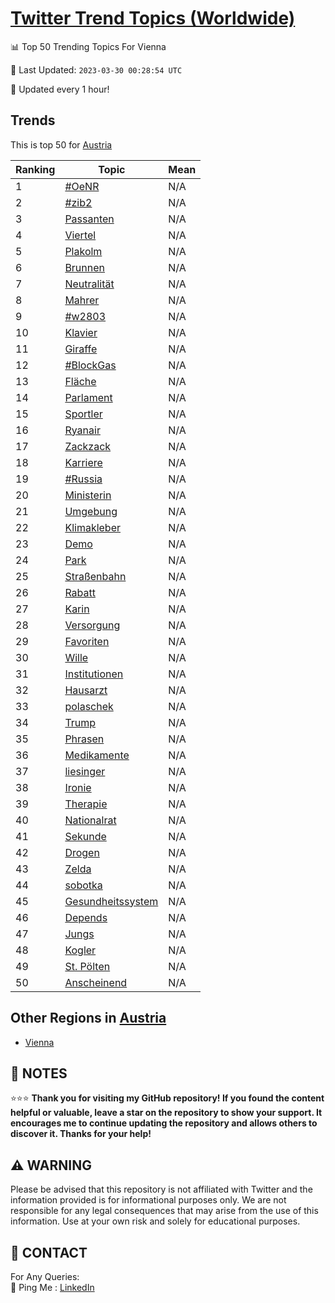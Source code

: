 [Twitter Trend Topics (Worldwide)](https://github.com/ErcinDedeoglu/Twitter-Trend-Topics)
==========


📊 Top 50 Trending Topics For Vienna

📆 Last Updated: `2023-03-30 00:28:54 UTC`

🔧 Updated every 1 hour!


## Trends

This is top 50 for [Austria](</Austria>)

| Ranking | Topic | Mean |
| ------- | ------------ | ------------ |
| 1 | [#OeNR](http://twitter.com/search?q=%23OeNR) | N/A |
| 2 | [#zib2](http://twitter.com/search?q=%23zib2) | N/A |
| 3 | [Passanten](http://twitter.com/search?q=Passanten) | N/A |
| 4 | [Viertel](http://twitter.com/search?q=Viertel) | N/A |
| 5 | [Plakolm](http://twitter.com/search?q=Plakolm) | N/A |
| 6 | [Brunnen](http://twitter.com/search?q=Brunnen) | N/A |
| 7 | [Neutralität](http://twitter.com/search?q=Neutralit%c3%a4t) | N/A |
| 8 | [Mahrer](http://twitter.com/search?q=Mahrer) | N/A |
| 9 | [#w2803](http://twitter.com/search?q=%23w2803) | N/A |
| 10 | [Klavier](http://twitter.com/search?q=Klavier) | N/A |
| 11 | [Giraffe](http://twitter.com/search?q=Giraffe) | N/A |
| 12 | [#BlockGas](http://twitter.com/search?q=%23BlockGas) | N/A |
| 13 | [Fläche](http://twitter.com/search?q=Fl%c3%a4che) | N/A |
| 14 | [Parlament](http://twitter.com/search?q=Parlament) | N/A |
| 15 | [Sportler](http://twitter.com/search?q=Sportler) | N/A |
| 16 | [Ryanair](http://twitter.com/search?q=Ryanair) | N/A |
| 17 | [Zackzack](http://twitter.com/search?q=Zackzack) | N/A |
| 18 | [Karriere](http://twitter.com/search?q=Karriere) | N/A |
| 19 | [#Russia](http://twitter.com/search?q=%23Russia) | N/A |
| 20 | [Ministerin](http://twitter.com/search?q=Ministerin) | N/A |
| 21 | [Umgebung](http://twitter.com/search?q=Umgebung) | N/A |
| 22 | [Klimakleber](http://twitter.com/search?q=Klimakleber) | N/A |
| 23 | [Demo](http://twitter.com/search?q=Demo) | N/A |
| 24 | [Park](http://twitter.com/search?q=Park) | N/A |
| 25 | [Straßenbahn](http://twitter.com/search?q=Stra%c3%9fenbahn) | N/A |
| 26 | [Rabatt](http://twitter.com/search?q=Rabatt) | N/A |
| 27 | [Karin](http://twitter.com/search?q=Karin) | N/A |
| 28 | [Versorgung](http://twitter.com/search?q=Versorgung) | N/A |
| 29 | [Favoriten](http://twitter.com/search?q=Favoriten) | N/A |
| 30 | [Wille](http://twitter.com/search?q=Wille) | N/A |
| 31 | [Institutionen](http://twitter.com/search?q=Institutionen) | N/A |
| 32 | [Hausarzt](http://twitter.com/search?q=Hausarzt) | N/A |
| 33 | [polaschek](http://twitter.com/search?q=polaschek) | N/A |
| 34 | [Trump](http://twitter.com/search?q=Trump) | N/A |
| 35 | [Phrasen](http://twitter.com/search?q=Phrasen) | N/A |
| 36 | [Medikamente](http://twitter.com/search?q=Medikamente) | N/A |
| 37 | [liesinger](http://twitter.com/search?q=liesinger) | N/A |
| 38 | [Ironie](http://twitter.com/search?q=Ironie) | N/A |
| 39 | [Therapie](http://twitter.com/search?q=Therapie) | N/A |
| 40 | [Nationalrat](http://twitter.com/search?q=Nationalrat) | N/A |
| 41 | [Sekunde](http://twitter.com/search?q=Sekunde) | N/A |
| 42 | [Drogen](http://twitter.com/search?q=Drogen) | N/A |
| 43 | [Zelda](http://twitter.com/search?q=Zelda) | N/A |
| 44 | [sobotka](http://twitter.com/search?q=sobotka) | N/A |
| 45 | [Gesundheitssystem](http://twitter.com/search?q=Gesundheitssystem) | N/A |
| 46 | [Depends](http://twitter.com/search?q=Depends) | N/A |
| 47 | [Jungs](http://twitter.com/search?q=Jungs) | N/A |
| 48 | [Kogler](http://twitter.com/search?q=Kogler) | N/A |
| 49 | [St. Pölten](http://twitter.com/search?q=St.+P%c3%b6lten) | N/A |
| 50 | [Anscheinend](http://twitter.com/search?q=Anscheinend) | N/A |



## Other Regions in [Austria](</Austria>)

* [Vienna](</Austria/Vienna.md>)



## 📝 NOTES

⭐⭐⭐ **Thank you for visiting my GitHub repository! If you found the content helpful or valuable, leave a star on the repository to show your support. It encourages me to continue updating the repository and allows others to discover it. Thanks for your help!**


## ⚠️ WARNING

Please be advised that this repository is not affiliated with Twitter and the information provided is for informational purposes only. We are not responsible for any legal consequences that may arise from the use of this information. Use at your own risk and solely for educational purposes.


## 📨 CONTACT

 For Any Queries:  
            🏓 Ping Me : [LinkedIn](https://www.linkedin.com/in/ercindedeoglu/)

